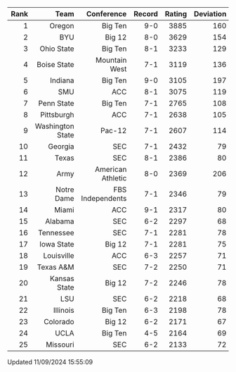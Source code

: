 | Rank  | Team                 | Conference           | Record   | Rating | Deviation |
| ---:  | ---:                 | ---:                 | ---:     | ---:   | ---:      |
| 1     | Oregon               | Big Ten              | 9-0      | 3885   | 160       |
| 2     | BYU                  | Big 12               | 8-0      | 3629   | 154       |
| 3     | Ohio State           | Big Ten              | 8-1      | 3233   | 129       |
| 4     | Boise State          | Mountain West        | 7-1      | 3119   | 136       |
| 5     | Indiana              | Big Ten              | 9-0      | 3105   | 197       |
| 6     | SMU                  | ACC                  | 8-1      | 3075   | 119       |
| 7     | Penn State           | Big Ten              | 7-1      | 2765   | 108       |
| 8     | Pittsburgh           | ACC                  | 7-1      | 2638   | 105       |
| 9     | Washington State     | Pac-12               | 7-1      | 2607   | 114       |
| 10    | Georgia              | SEC                  | 7-1      | 2432   | 79        |
| 11    | Texas                | SEC                  | 8-1      | 2386   | 80        |
| 12    | Army                 | American Athletic    | 8-0      | 2369   | 206       |
| 13    | Notre Dame           | FBS Independents     | 7-1      | 2346   | 79        |
| 14    | Miami                | ACC                  | 9-1      | 2317   | 80        |
| 15    | Alabama              | SEC                  | 6-2      | 2297   | 68        |
| 16    | Tennessee            | SEC                  | 7-1      | 2281   | 78        |
| 17    | Iowa State           | Big 12               | 7-1      | 2281   | 75        |
| 18    | Louisville           | ACC                  | 6-3      | 2257   | 71        |
| 19    | Texas A&M            | SEC                  | 7-2      | 2250   | 71        |
| 20    | Kansas State         | Big 12               | 7-2      | 2246   | 78        |
| 21    | LSU                  | SEC                  | 6-2      | 2218   | 68        |
| 22    | Illinois             | Big Ten              | 6-3      | 2198   | 78        |
| 23    | Colorado             | Big 12               | 6-2      | 2171   | 67        |
| 24    | UCLA                 | Big Ten              | 4-5      | 2164   | 69        |
| 25    | Missouri             | SEC                  | 6-2      | 2133   | 72        |

Updated 11/09/2024 15:55:09
